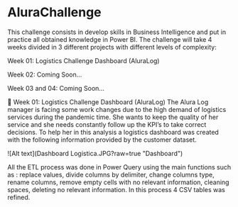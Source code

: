 # AluraChallenge

This challenge consists in develop skills in Business Intelligence and put in practice all obtained knowledge in Power BI. The challenge will take 4 weeks divided in 3 different projects with different levels of complexity:

Week 01: Logistics Challenge Dashboard (AluraLog)

Week 02: Coming Soon…

Week 03 and 04: Coming Soon…

🚀 Week 01: Logistics Challenge Dashboard (AluraLog)
The Alura Log manager is facing some work changes due to the high demand of logistics services during the pandemic time. She wants to keep the quality of her service and she needs constantly follow up the KPI’s to take correct decisions. To help her in this analysis a logistics dashboard was created with the following information provided by the customer dataset.

![Alt text](Dashboard Logistica.JPG?raw=true "Dashboard")

All the ETL process was done in Power Query using the main functions such as : replace values, divide columns by delimiter, change columns type, rename columns, remove empty cells with no relevant information, cleaning spaces, deleting no relevant information. In this process 4 CSV tables was refined.
